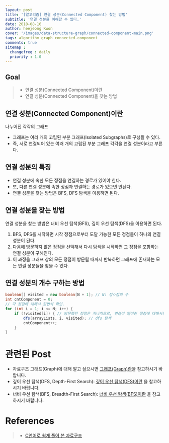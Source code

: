 ```yaml
---
layout: post
title: '[알고리즘] 연결 성분(Connected Component) 찾는 방법'
subtitle: '연결 성분을 이해할 수 있다.'
date: 2018-08-16
author: heejeong Kwon
cover: '/images/data-structure-graph/connected-component-main.png'
tags: algorithm graph connected-component
comments: true
sitemap :
  changefreq : daily
  priority : 1.0
---
```



## Goal
> - 연결 성분(Connected Component)이란
> - 연결 성분(Connected Component)을 찾는 방법

## 연결 성분(Connected Component)이란
나누어진 각각의 그래프
* 그래프는 여러 개의 고립된 부분 그래프(Isolated Subgraphs)로 구성될 수 있다.
* 즉, 서로 연결되어 있는 여러 개의 고립된 부분 그래프 각각을 연결 성분이라고 부른다.

## 연결 성분의 특징
* 연결 성분에 속한 모든 정점을 연결하는 경로가 있어야 한다.
* 또, 다른 연결 성분에 속한 정점과 연결하는 경로가 있으면 안된다.
* 연결 성분을 찾는 방법은 BFS, DFS 탐색을 이용하면 된다.

## 연결 성분을 찾는 방법
연결 성분을 찾는 방법은 너비 우선 탐색(BFS), 깊이 우선 탐색(DFS)을 이용하면 된다.
1. BFS, DFS를 시작하면 시작 정점으로부터 도달 가능한 모든 정점들이 하나의 연결 성분이 된다.
2. 다음에 방문하지 않은 정점을 선택해서 다시 탐색을 시작하면 그 정점을 포함하는 연결 성분이 구해진다.
3. 이 과정을 그래프 상의 모든 정점이 방문될 때까지 반복하면 그래프에 존재하는 모든 연결 성분들을 찾을 수 있다.

## 연결 성분의 개수 구하는 방법
~~~java
boolean[] visited = new boolean[N + 1]; // N: 정ㅇ점의 수
int cntComponent = 0;
// 각 정점에 대해서 한번씩 확인.
for (int i = 1; i <= N; i++) {
    if (!visited[i]) { // 방문했던 정점은 지나치므로, 연결이 떨어진 정점에 대해서만 카운트++
        dfs(arrayLists, i, visited); // dfs 탐색
        cntComponent++;
    }
}
~~~

# 관련된 Post
* 자료구조 그래프(Graph)에 대해 알고 싶으시면 [그래프(Graph)란](https://gmlwjd9405.github.io/2018/08/13/data-structure-graph.html)을 참고하시기 바랍니다.
* 깊이 우선 탐색(DFS, Depth-First Search): [깊이 우선 탐색(DFS)이란](https://gmlwjd9405.github.io/2018/08/14/algorithm-dfs.html) 을 참고하시기 바랍니다.
* 너비 우선 탐색(BFS, Breadth-First Search): [너비 우선 탐색(BFS)이란](https://gmlwjd9405.github.io/2018/08/15/algorithm-bfs.html) 을 참고하시기 바랍니다.


# References
> - [C언어로 쉽게 풀어 쓴 자료구조](http://www.kyobobook.co.kr/product/detailViewKor.laf?ejkGb=KOR&barcode=9788970506432)
